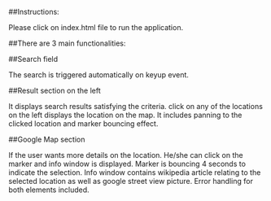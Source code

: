 ##Instructions:

Please click on index.html file to run the application.

##There are 3 main functionalities:

##Search field 

The search is triggered automatically on keyup event.

##Result section on the left 

It displays search results satisfying the criteria. click on any of the locations on the left displays the location on the map. It includes panning  to the clicked location and marker bouncing effect.

##Google Map section 

If the user wants more details on the location. He/she can click on the marker and info window is displayed. Marker is bouncing 4 seconds to indicate the selection. Info window contains wikipedia article relating to the selected location as well as google street view picture. Error handling for both elements included.

